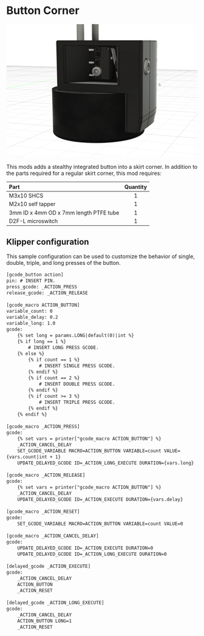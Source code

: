 # Button Corner

![Animation](Images/Animation.gif)

This mods adds a stealthy integrated button into a skirt corner. In addition to the parts required for a regular skirt corner, this mod requires:

| Part | Quantity |
|:-|:-:|
| M3x10 SHCS | 1 |
| M2x10 self tapper | 1 |
| 3mm ID x 4mm OD x 7mm length PTFE tube | 1 |
| D2F-L microswitch | 1 |

## Klipper configuration

This sample configuration can be used to customize the behavior of single, double, triple, and long presses of the button.

```
[gcode_button action]
pin: # INSERT PIN.
press_gcode: _ACTION_PRESS
release_gcode: _ACTION_RELEASE

[gcode_macro ACTION_BUTTON]
variable_count: 0
variable_delay: 0.2
variable_long: 1.0
gcode:
    {% set long = params.LONG|default(0)|int %}
    {% if long == 1 %}
        # INSERT LONG PRESS GCODE.
    {% else %}
        {% if count == 1 %}
            # INSERT SINGLE PRESS GCODE.
        {% endif %}
        {% if count == 2 %}
            # INSERT DOUBLE PRESS GCODE.
        {% endif %}
        {% if count >= 3 %}
            # INSERT TRIPLE PRESS GCODE.
        {% endif %}
    {% endif %}

[gcode_macro _ACTION_PRESS]
gcode:
    {% set vars = printer["gcode_macro ACTION_BUTTON"] %}
    _ACTION_CANCEL_DELAY
    SET_GCODE_VARIABLE MACRO=ACTION_BUTTON VARIABLE=count VALUE={vars.count|int + 1}
    UPDATE_DELAYED_GCODE ID=_ACTION_LONG_EXECUTE DURATION={vars.long}

[gcode_macro _ACTION_RELEASE]
gcode:
    {% set vars = printer["gcode_macro ACTION_BUTTON"] %}
    _ACTION_CANCEL_DELAY
    UPDATE_DELAYED_GCODE ID=_ACTION_EXECUTE DURATION={vars.delay}

[gcode_macro _ACTION_RESET]
gcode:
    SET_GCODE_VARIABLE MACRO=ACTION_BUTTON VARIABLE=count VALUE=0

[gcode_macro _ACTION_CANCEL_DELAY]
gcode:
    UPDATE_DELAYED_GCODE ID=_ACTION_EXECUTE DURATION=0
    UPDATE_DELAYED_GCODE ID=_ACTION_LONG_EXECUTE DURATION=0

[delayed_gcode _ACTION_EXECUTE]
gcode:
    _ACTION_CANCEL_DELAY
    ACTION_BUTTON
    _ACTION_RESET

[delayed_gcode _ACTION_LONG_EXECUTE]
gcode:
    _ACTION_CANCEL_DELAY
    ACTION_BUTTON LONG=1
    _ACTION_RESET
```
